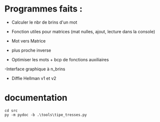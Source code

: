 # Programmes faits : 

- Calculer le nbr de brins d'un mot

- Fonction utiles pour matrices (mat nulles, ajout, lecture dans la console)

- Mot vers Matrice

- plus proche inverse

- Optimiser les mots + bcp de fonctions auxiliaires

-Interface graphique à n_brins

- Diffie Hellman v1 et v2

# documentation

```
cd src
py -m pydoc -b .\tools\tipe_tresses.py
```

 
